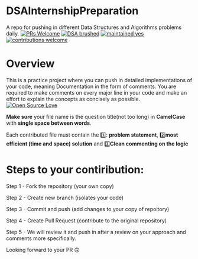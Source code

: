 # DSAInternshipPreparation
A repo for pushing in different Data Structures and Algorithms problems daily. 
[![PRs Welcome](https://img.shields.io/badge/PRs-welcome-brightgreen.svg?style=flat-square)](http://makeapullrequest.com) [![DSA brushed](https://img.shields.io/badge/DSA-brushed-orange)]() [![maintained yes](https://img.shields.io/badge/maintained-yes-brightgreen)]() [![contributions welcome](https://img.shields.io/badge/contributions-welcome-blue)]()

# **Overview**
This is a practice project where you can push in detailed implementations of your code, meaning Documentation in the form of comments.
You are required to make comments on every major line in your code and make an effort to explain the concepts as concisely as possible.
 [![Open Source Love](https://badges.frapsoft.com/os/v1/open-source.svg?v=103)](https://github.com/ellerbrock/open-source-badges/) 

**Make sure** your file name is the question title(not too long) in **CamelCase** with **single space between words**.

Each contributed file must contain the 1️⃣: **problem statement**, 2️⃣**most efficient (time and space) solution** and 3️⃣**Clean commenting on the logic** 

# **Steps to your contiribution:**

Step 1 - Fork the repository (your own copy)

Step 2 - Create new branch (isolates your code)

Step 3 - Commit and push (add changes to your copy of repoitory)

Step 4 - Create Pull Request (contribute to the original repository)

Step 5 - We will review it and push in after a review on your approach and comments more specifically.

Looking forward to your PR 🙃
